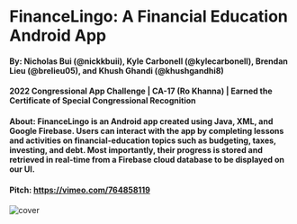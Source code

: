 # FinanceLingo: A Financial Education Android App
#### By: Nicholas Bui (@nickkbuii), Kyle Carbonell (@kylecarbonell), Brendan Lieu (@brelieu05), and Khush Ghandi (@khushgandhi8)
#### 2022 Congressional App Challenge | CA-17 (Ro Khanna) | Earned the Certificate of Special Congressional Recognition

#### About: FinanceLingo is an Android app created using Java, XML, and Google Firebase. Users can interact with the app by completing lessons and activities on financial-education topics such as budgeting, taxes, investing, and debt. Most importantly, their progress is stored and retrieved in real-time from a Firebase cloud database to be displayed on our UI.

#### Pitch: https://vimeo.com/764858119
####

![cover](https://nickkbuii.github.io/fl_img.png)
